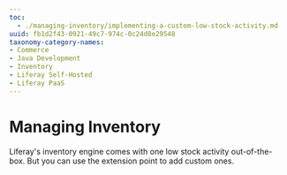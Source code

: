 ```yaml
---
toc:
  - ./managing-inventory/implementing-a-custom-low-stock-activity.md
uuid: fb1d2f43-0921-49c7-974c-0c24d8e29548
taxonomy-category-names:
- Commerce
- Java Development
- Inventory
- Liferay Self-Hosted
- Liferay PaaS
---
```

# Managing Inventory

Liferay's inventory engine comes with one low stock activity out-of-the-box. But you can use the extension point to add custom ones.
